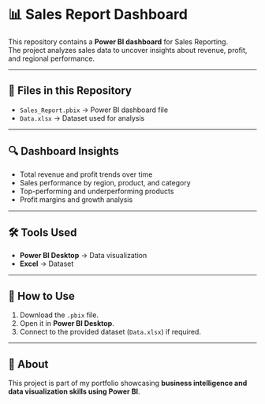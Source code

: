 # 📊 Sales Report Dashboard

This repository contains a **Power BI dashboard** for Sales Reporting.  
The project analyzes sales data to uncover insights about revenue, profit, and regional performance.

---

## 📁 Files in this Repository
- `Sales_Report.pbix` → Power BI dashboard file  
- `Data.xlsx` → Dataset used for analysis   

---

## 🔍 Dashboard Insights
- Total revenue and profit trends over time  
- Sales performance by region, product, and category  
- Top-performing and underperforming products  
- Profit margins and growth analysis  

---

## 🛠️ Tools Used
- **Power BI Desktop** → Data visualization  
- **Excel** → Dataset  

---

## 🚀 How to Use
1. Download the `.pbix` file.  
2. Open it in **Power BI Desktop**.  
3. Connect to the provided dataset (`Data.xlsx`) if required.  

---

## 📌 About
This project is part of my portfolio showcasing **business intelligence and data visualization skills using Power BI**.

